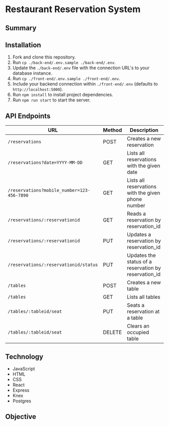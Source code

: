 # Restaurant Reservation System

## Summary

## Installation

1. Fork and clone this repository.
2. Run `cp ./back-end/.env.sample ./back-end/.env`.
3. Update the `./back-end/.env` file with the connection URL's to your database instance.
4. Run `cp ./front-end/.env.sample ./front-end/.env`.
5. Include your backend connection within `./front-end/.env` (defaults to `http://localhost:5000`).
6. Run `npm install` to install project dependencies.
7. Run `npm run start` to start the server.

## API Endpoints

| URL | Method | Description |
| ---------------- | ----- | ---------------------------------------------------------------- |
| `/reservations` | POST | Creates a new reservation |
| `/reservations?date=YYYY-MM-DD` | GET | Lists all reservations with the given date |
| `/reservations?mobile_number=123-456-7890` | GET | Lists all reservations with the given phone number |
| `/reservations/:reservationid` | GET | Reads a reservation by reservation_id |
| `/reservations/:reservationid` | PUT | Updates a reservation by reservation_id |
| `/reservations/:reservationid/status` | PUT | Updates the status of a reservation by reservation_id  |
| `/tables` | POST | Creates a new table |
| `/tables` | GET | Lists all tables |
| `/tables/:tableid/seat` | PUT | Seats a reservation at a table |
| `/tables/:tableid/seat` | DELETE | Clears an occupied table |

## Technology
- JavaScript
- HTML
- CSS
- React
- Express
- Knex
- Postgres

## Objective

